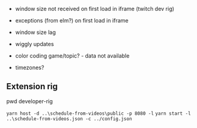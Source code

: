 - window size not received on first load in iframe (twitch dev rig)
- exceptions (from elm?) on first load in iframe

- window size lag

- wiggly updates
- color coding game/topic? - data not available
- timezones?


## Extension rig

pwd developer-rig

`yarn host -d ..\schedule-from-videos\public -p 8080 -l`
`yarn start -l ..\schedule-from-videos.json -c ../config.json`
